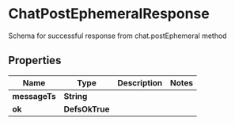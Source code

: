 

# ChatPostEphemeralResponse

Schema for successful response from chat.postEphemeral method

## Properties

| Name | Type | Description | Notes |
|------------ | ------------- | ------------- | -------------|
|**messageTs** | **String** |  |  |
|**ok** | **DefsOkTrue** |  |  |



